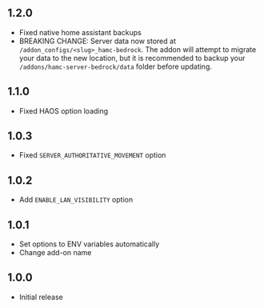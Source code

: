 ## 1.2.0

- Fixed native home assistant backups
- BREAKING CHANGE: Server data now stored at `/addon_configs/<slug>_hamc-bedrock`. The addon will attempt to migrate your data to the new location, but it is recommended to backup your `/addons/hamc-server-bedrock/data` folder before updating.


## 1.1.0

- Fixed HAOS option loading

## 1.0.3

- Fixed `SERVER_AUTHORITATIVE_MOVEMENT` option

## 1.0.2

- Add `ENABLE_LAN_VISIBILITY` option

## 1.0.1

- Set options to ENV variables automatically
- Change add-on name

## 1.0.0

- Initial release
